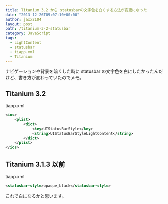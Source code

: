```yaml
---
title: Titanium 3.2 から statusbarの文字色を白くする方法が変更になった
date: "2013-12-26T09:07:10+00:00"
author: jaxx2104
layout: post
path: /titanium-3-2-statusbar
category: JavaScript
tags:
  - LightContent
  - statusbar
  - tiapp.xml
  - Titanium
---
```


ナビゲーションや背景を暗くした時に statusbar の文字色を白にしたかったんだけど、書き方が変わっていたのでメモ。

## Titanium 3.2

tiapp.xml

```xml
<ios>
    <plist>
        <dict>
            <key>UIStatusBarStyle</key>
            <string>UIStatusBarStyleLightContent</string>
        </dict>
    </plist>
</ios>
```

<!--more-->

## Titanium 3.1.3 以前

tiapp.xml

```xml
<statusbar-style>opaque_black</statusbar-style>
```

これで白になるかと思います。
